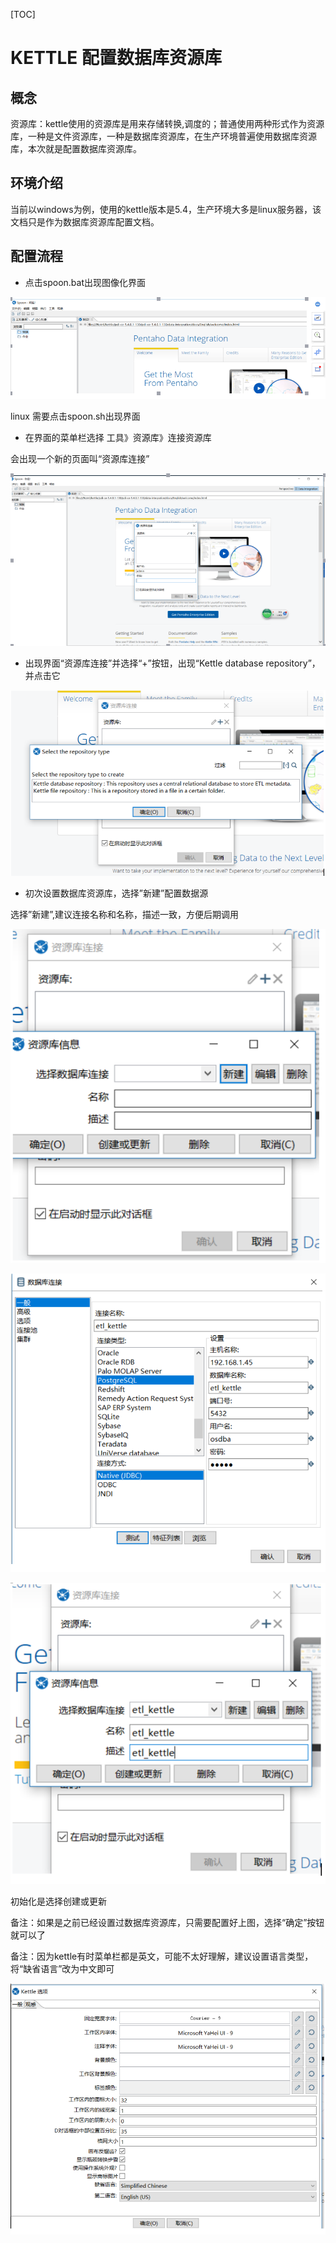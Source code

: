 [TOC]

# KETTLE 配置数据库资源库

## 概念

   资源库：kettle使用的资源库是用来存储转换,调度的；普通使用两种形式作为资源库，一种是文件资源库，一种是数据库资源库，在生产环境普遍使用数据库资源库，本次就是配置数据库资源库。

## 环境介绍

  当前以windows为例，使用的kettle版本是5.4，生产环境大多是linux服务器，该文档只是作为数据库资源库配置文档。

## 配置流程

- 点击spoon.bat出现图像化界面

![_](../img_src/kettle_pz1.png)  


linux 需要点击spoon.sh出现界面


- 在界面的菜单栏选择 工具》资源库》连接资源库

会出现一个新的页面叫“资源库连接”

![_](../img_src/kettle_pz2.png) 


- 出现界面“资源库连接”并选择“+”按钮，出现“Kettle database repository”，并点击它

![_](../img_src/kettle_pz3.png) 


- 初次设置数据库资源库，选择”新建”配置数据源

选择”新建”,建议连接名称和名称，描述一致，方便后期调用

![_](../img_src/kettle_pz4.png) 


![_](../img_src/kettle_pz5.png) 


![_](../img_src/kettle_pz6.png) 


初始化是选择创建或更新

备注：如果是之前已经设置过数据库资源库，只需要配置好上图，选择“确定”按钮就可以了

备注：因为kettle有时菜单栏都是英文，可能不太好理解，建议设置语言类型，将“缺省语言”改为中文即可

![_](../img_src/kettle_pz7.png) 


